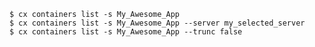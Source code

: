 <!-- usedin: [ _includes/_inlines/Toolbelt/Maestro/containers/containers_example-1-v1.md] -->

```
$ cx containers list -s My_Awesome_App
$ cx containers list -s My_Awesome_App --server my_selected_server
$ cx containers list -s My_Awesome_App --trunc false
```

